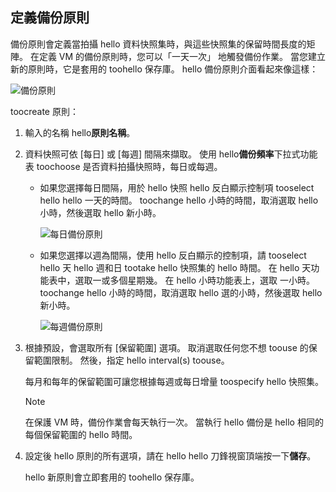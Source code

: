 ## <a name="defining-a-backup-policy"></a>定義備份原則
備份原則會定義當拍攝 hello 資料快照集時，與這些快照集的保留時間長度的矩陣。 在定義 VM 的備份原則時，您可以「一天一次」 地觸發備份作業。 當您建立新的原則時，它是套用的 toohello 保存庫。 hello 備份原則介面看起來像這樣：

![備份原則](./media/backup-create-policy-for-vms/backup-policy.png)

toocreate 原則：

1. 輸入的名稱 hello**原則名稱**。
2. 資料快照可依 [每日] 或 [每週] 間隔來擷取。 使用 hello**備份頻率**下拉式功能表 toochoose 是否資料拍攝快照時，每日或每週。
   
   * 如果您選擇每日間隔，用於 hello 快照 hello 反白顯示控制項 tooselect hello hello 一天的時間。 toochange hello 小時的時間，取消選取 hello 小時，然後選取 hello 新小時。
     
     ![每日備份原則](./media/backup-create-policy-for-vms/backup-policy-daily.png) <br/>
   * 如果您選擇以週為間隔，使用 hello 反白顯示的控制項，請 tooselect hello 天 hello 週和日 tootake hello 快照集的 hello 時間。 在 hello 天功能表中，選取一或多個星期幾。 在 hello 小時功能表上，選取 一小時。 toochange hello 小時的時間，取消選取 hello 選的小時，然後選取 hello 新小時。
     
     ![每週備份原則](./media/backup-create-policy-for-vms/backup-policy-weekly.png)
3. 根據預設，會選取所有 [保留範圍]  選項。 取消選取任何您不想 toouse 的保留範圍限制。 然後，指定 hello interval(s) toouse。
   
    每月和每年的保留範圍可讓您根據每週或每日增量 toospecify hello 快照集。
   
   > [!NOTE]
   > 在保護 VM 時，備份作業會每天執行一次。 當執行 hello 備份是 hello 相同的每個保留範圍的 hello 時間。
   > 
   > 
4. 設定後 hello 原則的所有選項，請在 hello hello 刀鋒視窗頂端按一下**儲存**。
   
    hello 新原則會立即套用的 toohello 保存庫。

